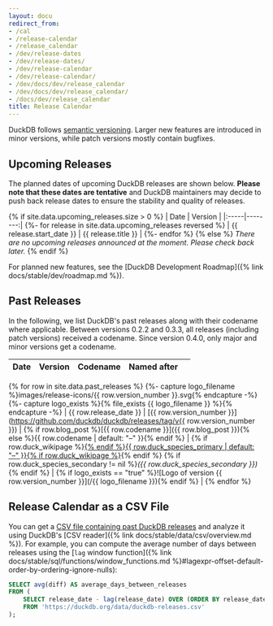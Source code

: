 ```yaml
---
layout: docu
redirect_from:
- /cal
- /release-calendar
- /release_calendar
- /dev/release-dates
- /dev/release-dates/
- /dev/release-calendar
- /dev/release-calendar/
- /dev/docs/dev/release_calendar
- /dev/docs/dev/release_calendar/
- /docs/dev/release_calendar
title: Release Calendar
---
```


DuckDB follows [semantic versioning](https://semver.org/spec/v2.0.0.html).
Larger new features are introduced in minor versions,
while patch versions mostly contain bugfixes.

## Upcoming Releases

The planned dates of upcoming DuckDB releases are shown below.
**Please note that these dates are tentative** and DuckDB maintainers may decide to push back release dates to ensure the stability and quality of releases.

<!-- markdownlint-disable MD055 MD056 MD058 -->

{% if site.data.upcoming_releases.size > 0 %}
| Date | Version |
|:-----|--------:|
{%- for release in site.data.upcoming_releases reversed %}
| {{ release.start_date }} | {{ release.title }} |
{%- endfor %}
{% else %}
_There are no upcoming releases announced at the moment. Please check back later._
{% endif %}

<!-- markdownlint-enable MD055 MD056 MD058 -->

For planned new features, see the [DuckDB Development Roadmap]({% link docs/stable/dev/roadmap.md %}).

## Past Releases

In the following, we list DuckDB's past releases along with their codename where applicable.
Between versions 0.2.2 and 0.3.3, all releases (including patch versions) received a codename.
Since version 0.4.0, only major and minor versions get a codename.

<!-- markdownlint-disable MD034 MD055 MD056 MD058 -->

| Date | Version | Codename | Named after |      |
|:-----|--------:|----------|-------------|------|
{% for row in site.data.past_releases %}
  {%- capture logo_filename %}images/release-icons/{{ row.version_number }}.svg{% endcapture -%}
  {%- capture logo_exists %}{% file_exists {{ logo_filename }} %}{% endcapture -%}
  | {{ row.release_date }} | [{{ row.version_number }}](https://github.com/duckdb/duckdb/releases/tag/v{{ row.version_number }}) | {% if row.blog_post %}[{{ row.codename }}]({{ row.blog_post }}){% else %}{{ row.codename | default: "–" }}{% endif %} | {% if row.duck_wikipage %}<a href="{{ row.duck_wikipage }}">{% endif %}{{ row.duck_species_primary | default: "–" }}{% if row.duck_wikipage %}</a>{% endif %} {% if row.duck_species_secondary != nil %}_({{ row.duck_species_secondary }})_{% endif %} | {% if logo_exists == "true" %}![Logo of version {{ row.version_number }}](/{{ logo_filename }}){% endif %} |
{% endfor %}

<!-- markdownlint-enable MD034 MD055 MD056 MD058 -->

## Release Calendar as a CSV File

You can get a [CSV file containing past DuckDB releases](/data/duckdb-releases.csv) and analyze it using DuckDB's [CSV reader]({% link docs/stable/data/csv/overview.md %}).
For example, you can compute the average number of days between releases using the [`lag` window function]({% link docs/stable/sql/functions/window_functions.md %}#lagexpr-offset-default-order-by-ordering-ignore-nulls):

```sql
SELECT avg(diff) AS average_days_between_releases
FROM (
    SELECT release_date - lag(release_date) OVER (ORDER BY release_date) AS diff
    FROM 'https://duckdb.org/data/duckdb-releases.csv'
);
```
